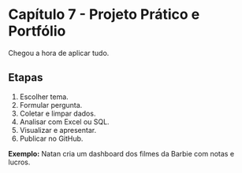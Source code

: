 # Capítulo 7 - Projeto Prático e Portfólio

Chegou a hora de aplicar tudo.

## Etapas
1. Escolher tema.
2. Formular pergunta.
3. Coletar e limpar dados.
4. Analisar com Excel ou SQL.
5. Visualizar e apresentar.
6. Publicar no GitHub.

**Exemplo:** Natan cria um dashboard dos filmes da Barbie com notas e lucros.